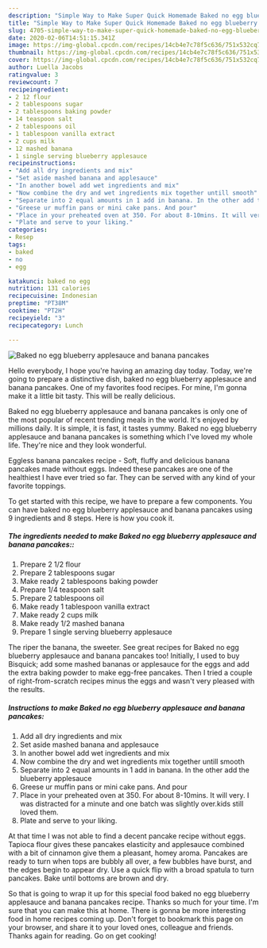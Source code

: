 ```yaml
---
description: "Simple Way to Make Super Quick Homemade Baked no egg blueberry applesauce and banana pancakes"
title: "Simple Way to Make Super Quick Homemade Baked no egg blueberry applesauce and banana pancakes"
slug: 4705-simple-way-to-make-super-quick-homemade-baked-no-egg-blueberry-applesauce-and-banana-pancakes
date: 2020-02-06T14:51:15.341Z
image: https://img-global.cpcdn.com/recipes/14cb4e7c78f5c636/751x532cq70/baked-no-egg-blueberry-applesauce-and-banana-pancakes-recipe-main-photo.jpg
thumbnail: https://img-global.cpcdn.com/recipes/14cb4e7c78f5c636/751x532cq70/baked-no-egg-blueberry-applesauce-and-banana-pancakes-recipe-main-photo.jpg
cover: https://img-global.cpcdn.com/recipes/14cb4e7c78f5c636/751x532cq70/baked-no-egg-blueberry-applesauce-and-banana-pancakes-recipe-main-photo.jpg
author: Luella Jacobs
ratingvalue: 3
reviewcount: 7
recipeingredient:
- 2 12 flour
- 2 tablespoons sugar
- 2 tablespoons baking powder
- 14 teaspoon salt
- 2 tablespoons oil
- 1 tablespoon vanilla extract
- 2 cups milk
- 12 mashed banana
- 1 single serving blueberry applesauce
recipeinstructions:
- "Add all dry ingredients and mix"
- "Set aside mashed banana and applesauce"
- "In another bowel add wet ingredients and mix"
- "Now combine the dry and wet ingredients mix together untill smooth"
- "Separate into 2 equal amounts in 1 add in banana. In the other add the blueberry applesauce"
- "Greese ur muffin pans or mini cake pans. And pour"
- "Place in your preheated oven at 350. For about 8-10mins. It will very. I was distracted for a minute and one batch was slightly over.kids still loved them."
- "Plate and serve to your liking."
categories:
- Resep
tags:
- baked
- no
- egg

katakunci: baked no egg
nutrition: 131 calories
recipecuisine: Indonesian
preptime: "PT38M"
cooktime: "PT2H"
recipeyield: "3"
recipecategory: Lunch

---
```



![Baked no egg blueberry applesauce and banana pancakes](https://img-global.cpcdn.com/recipes/14cb4e7c78f5c636/751x532cq70/baked-no-egg-blueberry-applesauce-and-banana-pancakes-recipe-main-photo.jpg)

Hello everybody, I hope you're having an amazing day today. Today, we're going to prepare a distinctive dish, baked no egg blueberry applesauce and banana pancakes. One of my favorites food recipes. For mine, I'm gonna make it a little bit tasty. This will be really delicious.

Baked no egg blueberry applesauce and banana pancakes is only one of the most popular of recent trending meals in the world. It's enjoyed by millions daily. It is simple, it is fast, it tastes yummy. Baked no egg blueberry applesauce and banana pancakes is something which I've loved my whole life. They're nice and they look wonderful.

Eggless banana pancakes recipe - Soft, fluffy and delicious banana pancakes made without eggs. Indeed these pancakes are one of the healthiest I have ever tried so far. They can be served with any kind of your favorite toppings.


To get started with this recipe, we have to prepare a few components. You can have baked no egg blueberry applesauce and banana pancakes using 9 ingredients and 8 steps. Here is how you cook it.

##### The ingredients needed to make Baked no egg blueberry applesauce and banana pancakes::

1. Prepare 2 1/2 flour
1. Prepare 2 tablespoons sugar
1. Make ready 2 tablespoons baking powder
1. Prepare 1/4 teaspoon salt
1. Prepare 2 tablespoons oil
1. Make ready 1 tablespoon vanilla extract
1. Make ready 2 cups milk
1. Make ready 1/2 mashed banana
1. Prepare 1 single serving blueberry applesauce


The riper the banana, the sweeter. See great recipes for Baked no egg blueberry applesauce and banana pancakes too! Initially, I used to buy Bisquick; add some mashed bananas or applesauce for the eggs and add the extra baking powder to make egg-free pancakes. Then I tried a couple of right-from-scratch recipes minus the eggs and wasn&#39;t very pleased with the results. 

##### Instructions to make Baked no egg blueberry applesauce and banana pancakes:

1. Add all dry ingredients and mix
1. Set aside mashed banana and applesauce
1. In another bowel add wet ingredients and mix
1. Now combine the dry and wet ingredients mix together untill smooth
1. Separate into 2 equal amounts in 1 add in banana. In the other add the blueberry applesauce
1. Greese ur muffin pans or mini cake pans. And pour
1. Place in your preheated oven at 350. For about 8-10mins. It will very. I was distracted for a minute and one batch was slightly over.kids still loved them.
1. Plate and serve to your liking.


At that time I was not able to find a decent pancake recipe without eggs. Tapioca flour gives these pancakes elasticity and applesauce combined with a bit of cinnamon give them a pleasant, homey aroma. Pancakes are ready to turn when tops are bubbly all over, a few bubbles have burst, and the edges begin to appear dry. Use a quick flip with a broad spatula to turn pancakes. Bake until bottoms are brown and dry. 

So that is going to wrap it up for this special food baked no egg blueberry applesauce and banana pancakes recipe. Thanks so much for your time. I'm sure that you can make this at home. There is gonna be more interesting food in home recipes coming up. Don't forget to bookmark this page on your browser, and share it to your loved ones, colleague and friends. Thanks again for reading. Go on get cooking!
